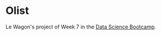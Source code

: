 # Olist

Le Wagon's project of Week 7 in the [Data Science Bootcamp](https://www.lewagon.com/data-science-course/full-time).
